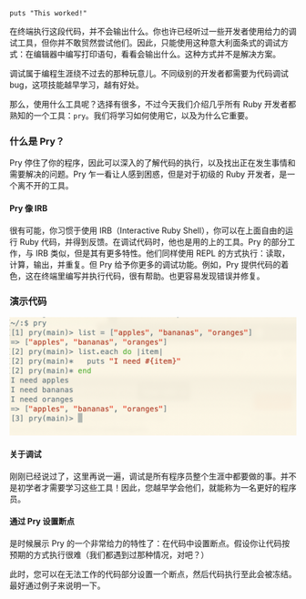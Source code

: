 ```
puts "This worked!"
```



在终端执行这段代码，并不会输出什么。你也许已经听过一些开发者使用给力的调试工具，但你并不敢贸然尝试他们。因此，只能使用这种意大利面条式的调试方式：在编辑器中编写打印语句，看看会输出什么。这种方式并不是解决方案。



调试属于编程生涯绕不过去的那种玩意儿。不同级别的开发者都需要为代码调试bug，这项技能越早学习，越有好处。



那么，使用什么工具呢？选择有很多，不过今天我们介绍几乎所有 Ruby 开发者都熟知的一个工具：`pry`。我们将学习如何使用它，以及为什么它重要。



### 什么是 Pry？



Pry 停住了你的程序，因此可以深入的了解代码的执行，以及找出正在发生事情和需要解决的问题。Pry 乍一看让人感到困惑，但是对于初级的 Ruby 开发者，是一个离不开的工具。



#### Pry 像 IRB

很有可能，你习惯于使用 IRB（Interactive Ruby Shell），你可以在上面自由的运行 Ruby 代码，并得到反馈。在调试代码时，他也是用的上的工具。Pry 的部分工作，与 IRB 类似，但是其有更多特性。他们同样使用 REPL 的方式执行：读取，计算，输出，并重复。但 Pry 给予你更多的调试功能。例如，Pry 提供代码的着色，这在终端里编写并执行代码，很有帮助。也更容易发现错误并修复。



### 演示代码

![Simple Pry Example](.\static\images\pry_example.png)



#### 关于调试



刚刚已经说过了，这里再说一遍，调试是所有程序员整个生涯中都要做的事。并不是初学者才需要学习这些工具！因此，您越早学会他们，就能称为一名更好的程序员。



#### 通过 Pry 设置断点



是时候展示 Pry 的一个非常给力的特性了：在代码中设置断点。假设你让代码按预期的方式执行很难（我们都遇到过那种情况，对吧？）



此时，您可以在无法工作的代码部分设置一个断点，然后代码执行至此会被冻结。最好通过例子来说明一下。









